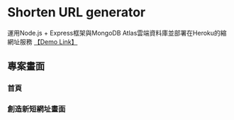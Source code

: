# Shorten URL generator
運用Node.js + Express框架與MongoDB Atlas雲端資料庫並部署在Heroku的縮網址服務 [【Demo Link】](https://tina-url.herokuapp.com/)

## 專案畫面

### 首頁

### 創造新短網址畫面
